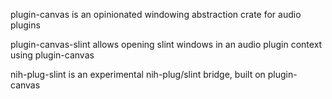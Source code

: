 plugin-canvas is an opinionated windowing abstraction crate for audio plugins

plugin-canvas-slint allows opening slint windows in an audio plugin context using plugin-canvas

nih-plug-slint is an experimental nih-plug/slint bridge, built on plugin-canvas
